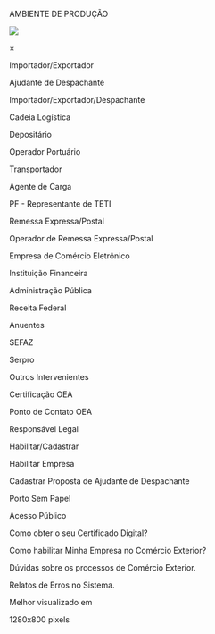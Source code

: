 AMBIENTE DE PRODUÇÃO

![](https://portalunico.siscomex.gov.br/portal/assets/images/logo.png)

×

Importador/Exportador

Ajudante de Despachante

Importador/Exportador/Despachante

Cadeia Logística

Depositário

Operador Portuário

Transportador

Agente de Carga

PF - Representante de TETI

Remessa Expressa/Postal

Operador de Remessa Expressa/Postal

Empresa de Comércio Eletrônico

Instituição Financeira

Administração Pública

Receita Federal

Anuentes

SEFAZ

Serpro

Outros Intervenientes

Certificação OEA

Ponto de Contato OEA

Responsável Legal

Habilitar/Cadastrar

Habilitar Empresa

Cadastrar Proposta de Ajudante de Despachante

Porto Sem Papel

Acesso Público

Como obter o seu Certificado
Digital?


Como habilitar Minha Empresa no
Comércio Exterior?


Dúvidas sobre os processos de
Comércio Exterior.


Relatos de Erros no Sistema.


Melhor visualizado em

1280x800 pixels